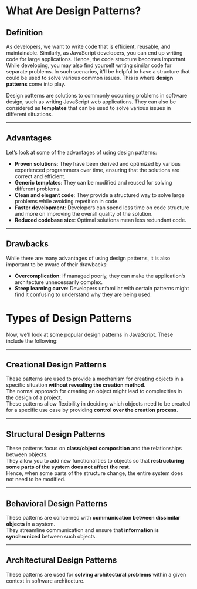 # What Are Design Patterns?

## Definition

As developers, we want to write code that is efficient, reusable, and maintainable. Similarly, as JavaScript developers, you can end up writing code for large applications. Hence, the code structure becomes important. While developing, you may also find yourself writing similar code for separate problems. In such scenarios, it’ll be helpful to have a structure that could be used to solve various common issues. This is where **design patterns** come into play.

Design patterns are solutions to commonly occurring problems in software design, such as writing JavaScript web applications. They can also be considered as **templates** that can be used to solve various issues in different situations.

---

## Advantages

Let’s look at some of the advantages of using design patterns:

- **Proven solutions**: They have been derived and optimized by various experienced programmers over time, ensuring that the solutions are correct and efficient.
- **Generic templates**: They can be modified and reused for solving different problems.
- **Clean and elegant code**: They provide a structured way to solve large problems while avoiding repetition in code.
- **Faster development**: Developers can spend less time on code structure and more on improving the overall quality of the solution.
- **Reduced codebase size**: Optimal solutions mean less redundant code.

---

## Drawbacks

While there are many advantages of using design patterns, it is also important to be aware of their drawbacks:

- **Overcomplication**: If managed poorly, they can make the application’s architecture unnecessarily complex.
- **Steep learning curve**: Developers unfamiliar with certain patterns might find it confusing to understand why they are being used.

# Types of Design Patterns

Now, we’ll look at some popular design patterns in JavaScript. These include the following:

---

## Creational Design Patterns

These patterns are used to provide a mechanism for creating objects in a specific situation **without revealing the creation method**.  
The normal approach for creating an object might lead to complexities in the design of a project.  
These patterns allow flexibility in deciding which objects need to be created for a specific use case by providing **control over the creation process**.

---

## Structural Design Patterns

These patterns focus on **class/object composition** and the relationships between objects.  
They allow you to add new functionalities to objects so that **restructuring some parts of the system does not affect the rest**.  
Hence, when some parts of the structure change, the entire system does not need to be modified.

---

## Behavioral Design Patterns

These patterns are concerned with **communication between dissimilar objects** in a system.  
They streamline communication and ensure that **information is synchronized** between such objects.

---

## Architectural Design Patterns

These patterns are used for **solving architectural problems** within a given context in software architecture.
